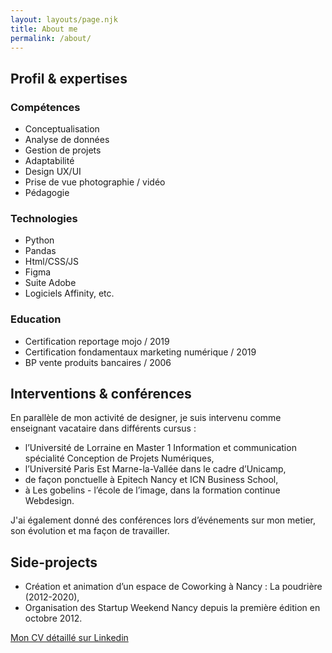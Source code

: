 ```yaml
---
layout: layouts/page.njk
title: About me
permalink: /about/
---
```

## Profil & expertises

### Compétences 

* Conceptualisation
* Analyse de données
* Gestion de projets
* Adaptabilité
* Design UX/UI
* Prise de vue photographie / vidéo
* Pédagogie

### Technologies

* Python
* P﻿andas
* Html/CSS/JS
* Figma 
* Suite Adobe
* Logiciels Affinity, etc.

### Education

* Certification reportage mojo / 2019
* Certification fondamentaux marketing numérique / 2019
* BP vente produits bancaires / 2006

## Interventions & conférences

En parallèle de mon activité de designer, je suis intervenu comme enseignant vacataire dans différents cursus :

* l’Université de Lorraine en Master 1 Information et communication spécialité Conception de Projets Numériques,
* l’Université Paris Est Marne-la-Vallée dans le cadre d’Unicamp,
* de façon ponctuelle à Epitech Nancy et ICN Business School,
* à Les gobelins - l’école de l’image, dans la formation continue Webdesign.

J'ai également donné des conférences lors d’événements sur mon metier, son évolution et ma façon de travailler.

## Side-projects

* Création et animation d’un espace de Coworking à Nancy : La poudrière (2012-2020),
* Organisation des Startup Weekend Nancy depuis la première édition en octobre 2012.

[Mon CV détaillé sur Linkedin](https://www.linkedin.com/in/nicolasbirckel/)